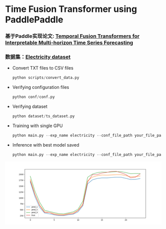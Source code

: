 # Time Fusion Transformer using PaddlePaddle
### 基于Paddle实现论文: [Temporal Fusion Transformers for Interpretable Multi-horizon Time Series Forecasting](https://arxiv.org/pdf/1912.09363.pdf)
### 数据集：[Electricity dataset](https://archive.ics.uci.edu/ml/machine-learning-databases/00321/LD2011_2014.txt.zip)

* Convert TXT files to CSV files

  ``` python
  python scripts/convert_data.py
  ```

* Verifying configuration files

  ```python
  python conf/conf.py
  ```

* Verifying dataset

  ```python
  python dataset/ts_dataset.py
  ```

* Training with single GPU

  ```python
  python main.py --exp_name electricity --conf_file_path your_file_path --inference False
  ```

* Inference with best model saved

  ```python
  python main.py --exp_name electricity --conf_file_path your_file_path --inference True
  ```
![image](https://github.com/Scallions/tft_paddle/blob/develop/Figure_1.png)
  
